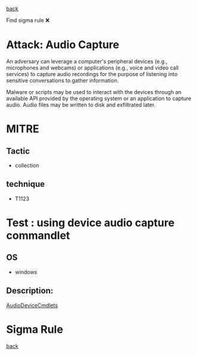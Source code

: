 
[back](../index.md)

Find sigma rule :x: 

# Attack: Audio Capture 

An adversary can leverage a computer's peripheral devices (e.g., microphones and webcams) or applications (e.g., voice and video call services) to capture audio recordings for the purpose of listening into sensitive conversations to gather information.

Malware or scripts may be used to interact with the devices through an available API provided by the operating system or an application to capture audio. Audio files may be written to disk and exfiltrated later.

# MITRE
## Tactic
  - collection


## technique
  - T1123


# Test : using device audio capture commandlet
## OS
  - windows


## Description:
[AudioDeviceCmdlets](https://github.com/cdhunt/WindowsAudioDevice-Powershell-Cmdlet)


# Sigma Rule


[back](../index.md)
